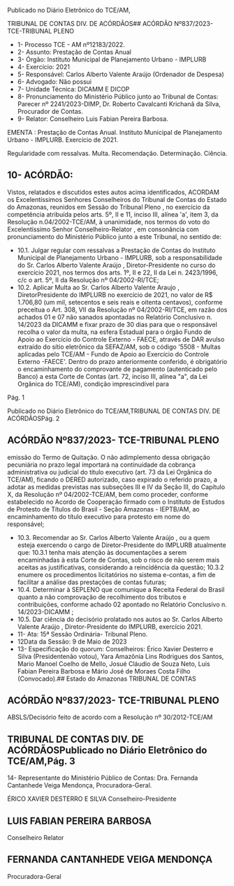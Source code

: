 Publicado  no  Diário  Eletrônico do TCE/AM,

TRIBUNAL DE CONTAS DIV. DE ACÓRDÃOS## ACÓRDÃO Nº837/2023- TCE-TRIBUNAL PLENO

- 1- Processo TCE - AM nº12183/2022.
- 2- Assunto: Prestação de Contas Anual
- 3- Órgão: Instituto Municipal de Planejamento Urbano - IMPLURB
- 4- Exercício: 2021
- 5- Responsável: Carlos Alberto Valente Araújo (Ordenador de Despesa)
- 6- Advogado: Não possui
- 7- Unidade Técnica: DICAMM E DICOP
- 8- Pronunciamento do Ministério Público junto  ao  Tribunal  de  Contas: Parecer  nº 2241/2023-DIMP, Dr. Roberto Cavalcanti Krichanã da Silva, Procurador de Contas.
- 9- Relator: Conselheiro Luis Fabian Pereira Barbosa.

EMENTA : Prestação de Contas  Anual. Instituto Municipal  de  Planejamento  Urbano  -  IMPLURB. Exercício de 2021.

Regularidade com ressalvas. Multa. Recomendação. Determinação. Ciência.

## 10-  ACÓRDÃO:

Vistos, relatados e discutidos estes autos acima identificados, ACORDAM os Excelentíssimos Senhores Conselheiros do Tribunal de Contas do Estado do Amazonas, reunidos em Sessão do Tribunal Pleno , no exercício da competência atribuída pelos arts. 5º, II e 11, inciso III, alínea 'a', item 3, da Resolução n.04/2002-TCE/AM, à unanimidade, nos termos do voto do Excelentíssimo Senhor Conselheiro-Relator , em consonância com pronunciamento do Ministério Público junto a este Tribunal, no sentido de:

- 10.1. Julgar  regular  com  ressalvas a  Prestação  de  Contas  do  Instituto Municipal de Planejamento Urbano - IMPLURB, sob a responsabilidade do Sr. Carlos Alberto Valente Araújo , Diretor-Presidente no curso do exercício 2021, nos termos dos arts. 1º, II e 22, II da Lei n. 2423/1996, c/c o art. 5º, II da Resolução nº 04/2002-RI/TCE;
- 10.2. Aplicar Multa ao Sr. Carlos Alberto Valente Araujo , DiretorPresidente do IMPLURB no exercício de 2021, no valor de R$ 1.706,80 (um mil, setecentos e seis reais e oitenta centavos), conforme preceitua o Art. 308, VII da Resolução nº 04/2002-RI/TCE, em razão dos achados 01 e 07 não sanados apontadas no Relatório Conclusivo n. 14/2023 da DICAMM e  fixar prazo de 30 dias para que o responsável recolha o valor  da  multa, na  esfera  Estadual  para  o  órgão  Fundo  de  Apoio  ao Exercício  do  Controle  Externo  -  FAECE,  através  de  DAR  avulso extraído do sítio eletrônico da SEFAZ/AM, sob o código '5508 - Multas aplicadas  pelo  TCE/AM  -  Fundo  de  Apoio  ao  Exercício  do  Controle Externo -FAECE'.  Dentro do prazo anteriormente conferido, é obrigatório o encaminhamento do comprovante de pagamento (autenticado  pelo  Banco)  a  esta  Corte  de  Contas  (art.  72,  inciso  III, alínea "a", da Lei Orgânica do TCE/AM), condição imprescindível para

Pág. 1

Publicado  no  Diário  Eletrônico do TCE/AM,TRIBUNAL DE CONTAS DIV. DE ACÓRDÃOSPág. 2

## ACÓRDÃO Nº837/2023- TCE-TRIBUNAL PLENO

emissão do Termo de Quitação. O não adimplemento dessa obrigação pecuniária  no  prazo  legal  importará  na  continuidade  da  cobrança administrativa ou judicial do título executivo (art. 73 da Lei Orgânica do TCE/AM), ficando o DERED autorizado, caso expirado o referido prazo, a adotar as medidas previstas nas subseções III e IV da Seção III, do Capítulo  X,  da  Resolução  nº  04/2002-TCE/AM,  bem  como  proceder, conforme  estabelecido  no  Acordo  de  Cooperação  firmado  com  o Instituto de Estudos de Protesto de Títulos do Brasil - Seção Amazonas -  IEPTB/AM, ao encaminhamento do título executivo para protesto em nome do responsável;

- 10.3. Recomendar ao Sr. Carlos Alberto Valente Araújo , ou a quem esteja exercendo o cargo de Diretor-Presidente do IMPLURB atualmente que: 10.3.1 tenha mais atenção às documentações a serem encaminhadas à esta  Corte  de  Contas,  sob  o  risco  de  não  serem  mais  aceitas  as justificativas, considerando a reincidência da questão; 10.3.2 enumere os procedimentos licitatórios no sistema e-contas, a fim de facilitar a análise das prestações de contas futuras;
- 10.4. Determinar à  SEPLENO que comunique a Receita Federal do Brasil quanto a não comprovação de recolhimento dos tributos e contribuições, conforme achado 02 apontado no Relatório Conclusivo n. 14/2023-DICAMM ;
- 10.5. Dar  ciência do  decisório  prolatado  nos  autos  ao  Sr. Carlos  Alberto Valente Araújo , Diretor-Presidente do IMPLURB, exercício 2021.
- 11- Ata: 15ª Sessão Ordinária- Tribunal Pleno.
- 12Data da Sessão: 9 de Maio de 2023
- 13-  Especificação do quorum: Conselheiros: Érico Xavier Desterro e Silva (Presidentenão votou), Yara Amazônia Lins Rodrigues dos Santos, Mario Manoel Coelho de Mello, Josué Cláudio de Souza Neto, Luis Fabian Pereira Barbosa e Mário José de Moraes Costa Filho (Convocado).## Estado do Amazonas TRIBUNAL DE CONTAS

## ACÓRDÃO Nº837/2023- TCE-TRIBUNAL PLENO

ABSLS/Decisório feito de acordo com a Resolução nº 30/2012-TCE/AM

## TRIBUNAL DE CONTAS DIV. DE ACÓRDÃOSPublicado  no  Diário  Eletrônico do TCE/AM,Pág. 3

14-  Representante do Ministério Público de Contas: Dra. Fernanda Cantanhede Veiga Mendonça, Procuradora-Geral.

ÉRICO XAVIER DESTERRO E SILVA Conselheiro-Presidente

## LUIS FABIAN PEREIRA BARBOSA

Conselheiro Relator

## FERNANDA CANTANHEDE VEIGA MENDONÇA

Procuradora-Geral